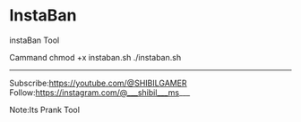 # InstaBan
instaBan Tool

Cammand
chmod +x instaban.sh
./instaban.sh

---------------------------------
Subscribe:https://youtube.com/@SHIBILGAMER
Follow:https://instagram.com/@___shibil___ms___


Note:Its Prank Tool
